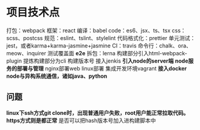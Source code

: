 # 项目技术点

打包：webpack
框架：react
编译：babel
code：es6、jsx、ts、tsx
css：scss、postcss
规范：eslint、tslint、stylelint
代码格式化：prettier
单元测试：jest，或者karma+karma-jasmine+jasmine
CI：travis
命令行：chalk、ora、meow、inquirer
测试覆盖面
**e2e**
拆包：lerna
构建部分引入html-webpack-plugin
提炼构建部分为cli
构建版本号
接入jenkis
**引入node的server端**
**node服务的部署与管理**
nginx部署web
linux部署
集成开发环境vagrant
**接入docker**
**node与异构系统通信，诸如java、python**

## 问题

**linux下ssh方式git clone时，出现普通用户失败，root用户能正常拉取代码。https方式则是都正常**
是否可以把hash版本号加入进构建脚本中
